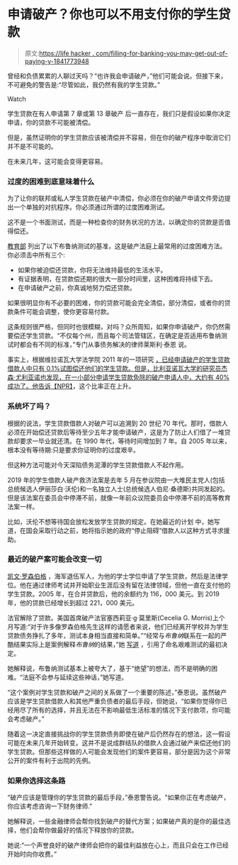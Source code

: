 # 申请破产？你也可以不用支付你的学生贷款

> 原文:[https://life hacker . com/filling-for-banking-you-may-get-out-of-paying-y-1841773948](https://lifehacker.com/filing-for-bankruptcy-you-may-also-get-out-of-paying-y-1841773948)

曾经和负债累累的人聊过天吗？“也许我会申请破产，”他们可能会说。但接下来，不可避免的警告是:“尽管如此，我仍然有我的学生贷款。”

Watch

学生贷款在有人申请第 7 章或第 13 章破产 后一直存在，我们只是假设如果你决定申请，你的贷款不可能被清偿。

但是，虽然证明你的学生贷款应该被清偿并不容易，但在你的破产程序中取消它们并不是不可能的。

在未来几年，这可能会变得更容易。

### 过度的困难到底意味着什么

为了让你的联邦或私人学生贷款在破产中清偿，你必须在你的破产申请文件旁边提出一个单独的对抗程序。你必须通过所谓的过度困难测试。

这不是一个书面测试，而是一种检查你的财务状况的方法，以确定你的贷款是否值得偿还。

[教育部](https://studentaid.gov/manage-loans/forgiveness-cancellation/bankruptcy) 列出了以下布鲁纳测试的基准，这是破产法庭上最常用的过度困难方法。你必须击中所有三个:

*   如果你被迫偿还贷款，你将无法维持最低的生活水平。
*   有证据表明，在贷款偿还期的很大一部分时间里，这种困难将持续下去。
*   在申请破产之前，你真诚地努力偿还贷款。

如果很明显你有不必要的困难，你的贷款可能会完全清偿，部分清偿，或者你的贷款条件可能会调整，使你更容易付款。

这条规则很严格，但同时也很模糊，对吗？众所周知，如果你申请破产，你仍然需要偿还学生贷款。“不仅每个州，而且每个司法管辖区，在确定是否适用布鲁纳测试时都会有不同的标准，”专门从事债务解决的律师莱斯利·泰恩 说。

事实上，根据维拉诺瓦大学法学院 2011 年的一项研究 [，已经申请破产的学生贷款借款人中只有 0.1%试图偿还他们的学生贷款。但是，比利亚诺瓦大学的研究员杰森·尤利亚诺也发现，在一小部分申请学生贷款免除的破产申请人中，大约有 40%成功了。他告诉](https://papers.ssrn.com/sol3/papers.cfm?abstract_id=1894445)[【NPR】](https://www.npr.org/2020/01/22/797330613/myth-busted-turns-out-bankruptcy-can-wipe-out-student-loan-debt-after-all)，这个比率正在上升。

### 系统坏了吗？

根据的说法，学生贷款借款人对破产可以追溯到 20 世纪 70 年代。那时，借款人必须在开始偿还贷款后等待至少五年才能申请破产，这是为了防止人们借了一堆贷款却要求一毕业就还清。在 1990 年代，等待时间增加到 7 年。自 2005 年以来，根本没有等待期:只是要求你证明你的过度艰辛。

但这种方法可能对今天深陷债务泥潭的学生贷款借款人不起作用。

2019 年的学生借款人破产救济法案是去年 5 月在参议院由一大堆民主党人(包括总统候选人伊丽莎白·沃伦)和一名独立人士(总统候选人伯尼·桑德斯)共同发起的。但是该法案在委员会中停滞不前，就像一年前众议院委员会中停滞不前的高等教育法案一样。

比如，沃伦不想等待国会放松发放学生贷款的规定。在她最近的计划 中，她写道，在国会采取行动之前，她将指示她的政府“停止阻碍”借款人以这种方式寻求援助。

### 最近的破产案可能会改变一切

[凯文·罗森伯格](https://finance.yahoo.com/news/student-loans-discharged-in-bankruptcy-kevin-rosenberg-190151284.html) ，海军退伍军人，为他的学士学位申请了学生贷款，然后是法律学位。他在通过律师考试并开始职业生涯后没有留在法律领域，但他一直在支付他的学生贷款。2005 年，在合并贷款后，他的余额约为 116，000 美元。到 2019 年，他的贷款已经增长到超过 221，000 美元。

法官解除了贷款。美国首席破产法官塞西莉亚·g·莫里斯(Cecelia G. Morris)上个月写道:“对于许多像罗森伯格先生这样的请愿者来说，他们已经离开学校并为学生贷款债务挣扎了多年，测试本身相当直接和简单。”“经常与*布鲁纳*联系在一起的严酷结果实际上是案例解释*布鲁纳*的结果，”她 [写道](http://www.abajournal.com/files/RosenbergBankr.pdf) ，引用了命名艰难测试的最初决定。

她解释说，布鲁纳测试基本上被夸大了，基于“绝望”的想法，而不是明确的困难。“法庭不会参与延续这些神话，”她写道。

“这个案例对学生贷款和破产之间的关系做了一个重要的陈述，”泰恩说。虽然破产应该是学生贷款借款人和其他严重负债者的最后手段，但她说，“如果你觉得你已经用尽了所有的选择，并且无法在不影响最低生活标准的情况下支付款项，你可能会考虑破产。”

随着这一决定直接挑战你的学生贷款债务即使在破产后仍然存在的想法，这一假设可能在未来几年开始转变。这并不是说成群结队的借款人会通过破产来偿还他们的学生贷款。但那些这样做的人可能会发现他们的案件更容易，部分是因为这个非常公开的案件有利于出院的先例。

### 如果你选择这条路

“破产应该是管理你的学生贷款的最后手段，”泰恩警告说。"如果你正在考虑破产，你应该考虑咨询一下财务律师."

她解释说，一些金融律师会帮你找到破产的替代方案；如果破产真的是你的最佳选择，他们会帮你做最好的情况下释放你的贷款。

她说:“一个声誉良好的破产律师会把你的最佳利益放在心上，而且只会在工作已经开始时向你收费。”